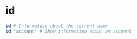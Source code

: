 # id

```sh
id # Information about the current user
id "account" # Show information about an account
```
